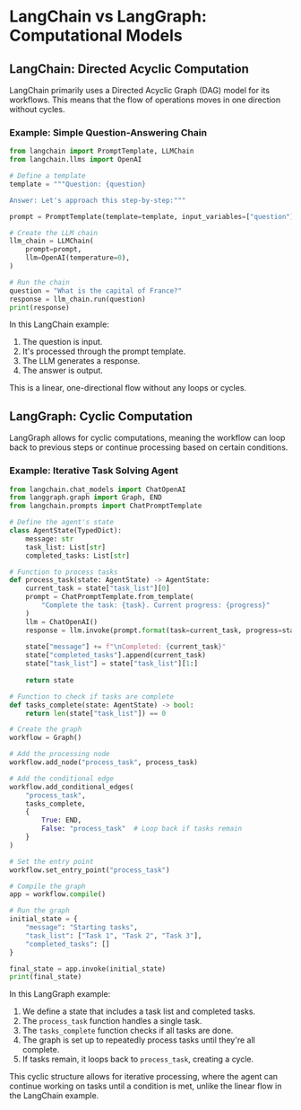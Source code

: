 # LangChain vs LangGraph: Computational Models

## LangChain: Directed Acyclic Computation

LangChain primarily uses a Directed Acyclic Graph (DAG) model for its workflows. This means that the flow of operations moves in one direction without cycles.

### Example: Simple Question-Answering Chain

```python
from langchain import PromptTemplate, LLMChain
from langchain.llms import OpenAI

# Define a template
template = """Question: {question}

Answer: Let's approach this step-by-step:"""

prompt = PromptTemplate(template=template, input_variables=["question"])

# Create the LLM chain
llm_chain = LLMChain(
    prompt=prompt,
    llm=OpenAI(temperature=0),
)

# Run the chain
question = "What is the capital of France?"
response = llm_chain.run(question)
print(response)
```

In this LangChain example:
1. The question is input.
2. It's processed through the prompt template.
3. The LLM generates a response.
4. The answer is output.

This is a linear, one-directional flow without any loops or cycles.

## LangGraph: Cyclic Computation

LangGraph allows for cyclic computations, meaning the workflow can loop back to previous steps or continue processing based on certain conditions.

### Example: Iterative Task Solving Agent

```python
from langchain.chat_models import ChatOpenAI
from langgraph.graph import Graph, END
from langchain.prompts import ChatPromptTemplate

# Define the agent's state
class AgentState(TypedDict):
    message: str
    task_list: List[str]
    completed_tasks: List[str]

# Function to process tasks
def process_task(state: AgentState) -> AgentState:
    current_task = state["task_list"][0]
    prompt = ChatPromptTemplate.from_template(
        "Complete the task: {task}. Current progress: {progress}"
    )
    llm = ChatOpenAI()
    response = llm.invoke(prompt.format(task=current_task, progress=state["message"]))
    
    state["message"] += f"\nCompleted: {current_task}"
    state["completed_tasks"].append(current_task)
    state["task_list"] = state["task_list"][1:]
    
    return state

# Function to check if tasks are complete
def tasks_complete(state: AgentState) -> bool:
    return len(state["task_list"]) == 0

# Create the graph
workflow = Graph()

# Add the processing node
workflow.add_node("process_task", process_task)

# Add the conditional edge
workflow.add_conditional_edges(
    "process_task",
    tasks_complete,
    {
        True: END,
        False: "process_task"  # Loop back if tasks remain
    }
)

# Set the entry point
workflow.set_entry_point("process_task")

# Compile the graph
app = workflow.compile()

# Run the graph
initial_state = {
    "message": "Starting tasks",
    "task_list": ["Task 1", "Task 2", "Task 3"],
    "completed_tasks": []
}

final_state = app.invoke(initial_state)
print(final_state)
```

In this LangGraph example:
1. We define a state that includes a task list and completed tasks.
2. The `process_task` function handles a single task.
3. The `tasks_complete` function checks if all tasks are done.
4. The graph is set up to repeatedly process tasks until they're all complete.
5. If tasks remain, it loops back to `process_task`, creating a cycle.

This cyclic structure allows for iterative processing, where the agent can continue working on tasks until a condition is met, unlike the linear flow in the LangChain example.

